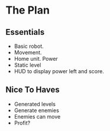 # The Plan

## Essentials

* Basic robot.
* Movement.
* Home unit. Power
* Static level
* HUD to display power left and score.

## Nice To Haves

* Generated levels
* Generate enemies
* Enemies can move
* Profit?